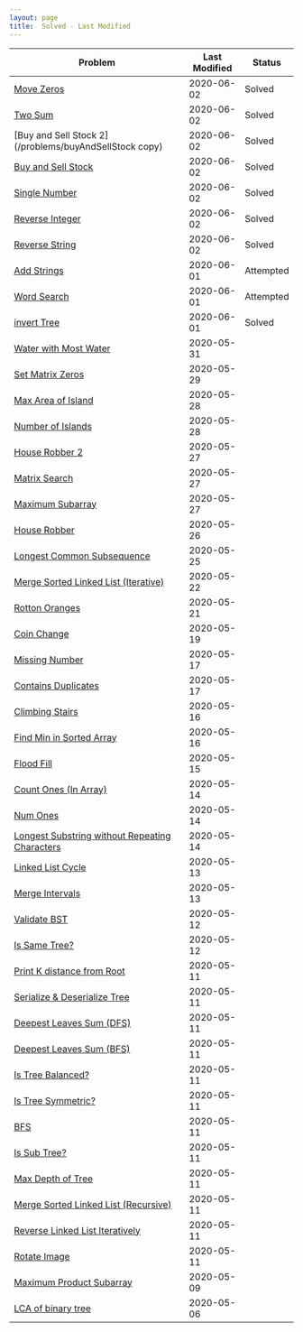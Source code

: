 ```yaml
---
layout: page
title:  Solved - Last Modified
---
```



Problem | Last Modified | Status
-----------|-----------|---------
[Move Zeros](/problems/moveZeros) | 2020-06-02 | Solved 
[Two Sum](/problems/twoSum) | 2020-06-02 | Solved 
[Buy and Sell Stock 2](/problems/buyAndSellStock copy) | 2020-06-02 | Solved 
[Buy and Sell Stock](/problems/buyAndSellStock) | 2020-06-02 | Solved 
[Single Number](/problems/singleNumber) | 2020-06-02 | Solved 
[Reverse Integer](/problems/reverseInteger) | 2020-06-02 | Solved 
[Reverse String](/problems/reverseString) | 2020-06-02 | Solved 
[Add Strings](/problems/addStrings) | 2020-06-01 | Attempted 
[Word Search](/problems/wordSearch) | 2020-06-01 | Attempted 
[invert Tree](/problems/invertTree) | 2020-06-01 | Solved 
[Water with Most Water](/problems/waterWithMostWater) | 2020-05-31 |  
[Set Matrix Zeros](/problems/setMatrixZeros) | 2020-05-29 |  
[Max Area of Island](/problems/maxAreaOfIsland) | 2020-05-28 |  
[Number of Islands](/problems/numIslands) | 2020-05-28 |  
[House Robber 2](/problems/houseRobber2) | 2020-05-27 |  
[Matrix Search](/problems/matrixSearch) | 2020-05-27 |  
[Maximum Subarray](/problems/maxSubarray) | 2020-05-27 |  
[House Robber](/problems/houseRobber) | 2020-05-26 |  
[Longest Common Subsequence](/problems/longestCommonSubsequence) | 2020-05-25 |  
[Merge Sorted Linked List (Iterative)](/problems/mergeSortedLLiter) | 2020-05-22 |  
[Rotton Oranges](/problems/rottonOranges) | 2020-05-21 |  
[Coin Change](/problems/coinChange) | 2020-05-19 |  
[Missing Number](/problems/missingNumber) | 2020-05-17 |  
[Contains Duplicates](/problems/containsDuplicates) | 2020-05-17 |  
[Climbing Stairs](/problems/climbingStairs) | 2020-05-16 |  
[Find Min in Sorted Array](/problems/findMinInSortedArray) | 2020-05-16 |  
[Flood Fill](/problems/floodfill) | 2020-05-15 |  
[Count Ones (In Array)](/problems/countOnesInArray) | 2020-05-14 |  
[Num Ones](/problems/numOnes) | 2020-05-14 |  
[Longest Substring without Repeating Characters](/problems/longestSubstringWithoutRepeatingChars) | 2020-05-14 |  
[Linked List Cycle](/problems/llcycle) | 2020-05-13 |  
[Merge Intervals](/problems/mergeIntervals) | 2020-05-13 |  
[Validate BST](/problems/validateBST) | 2020-05-12 |  
[Is Same Tree?](/problems/isSameTree) | 2020-05-12 |  
[Print K distance from Root](/problems/printKdistanceFromRoot) | 2020-05-11 |  
[Serialize & Deserialize Tree](/problems/serializeTree) | 2020-05-11 |  
[Deepest Leaves Sum (DFS)](/problems/deepestLeavesSumDFS) | 2020-05-11 |  
[Deepest Leaves Sum (BFS)](/problems/deepestLeavesSumBFS) | 2020-05-11 |  
[Is Tree Balanced?](/problems/isTreeBalanced) | 2020-05-11 |  
[Is Tree Symmetric?](/problems/symmetricTree) | 2020-05-11 |  
[BFS](/problems/bfs) | 2020-05-11 |  
[Is Sub Tree?](/problems/isSubtree) | 2020-05-11 |  
[Max Depth of Tree](/problems/maxDepth) | 2020-05-11 |  
[Merge Sorted Linked List (Recursive)](/problems/mergeSortedLLrecur) | 2020-05-11 |  
[Reverse Linked List Iteratively](/problems/reverseLLiterative) | 2020-05-11 |  
[Rotate Image](/problems/rotateImage) | 2020-05-11 |  
[Maximum Product Subarray](/problems/maxProductSubarray) | 2020-05-09 |  
[LCA of binary tree](/problems/lcaBinaryTree) | 2020-05-06 |  
